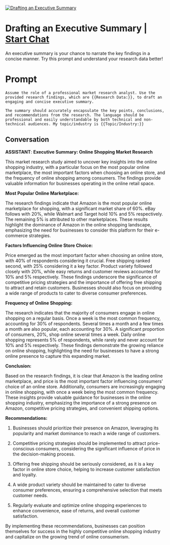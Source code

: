 
[![ Drafting an Executive Summary](https://flow-prompt-covers.s3.us-west-1.amazonaws.com/icon/cute/cute_5.png)](https://gptcall.net/chat.html?data=%7B%22contact%22%3A%7B%22id%22%3A%223rGl4aCixXoovxQWZgCqX%22%2C%22flow%22%3Atrue%7D%7D)
#  Drafting an Executive Summary | [Start Chat](https://gptcall.net/chat.html?data=%7B%22contact%22%3A%7B%22id%22%3A%223rGl4aCixXoovxQWZgCqX%22%2C%22flow%22%3Atrue%7D%7D)
An executive summary is your chance to narrate the key findings in a concise manner. Try this prompt and understand your research data better!

# Prompt

```
Assume the role of a professional market research analyst. Use the provided research findings, which are {{Research Data:}}, to draft an engaging and concise executive summary. 

The summary should accurately encapsulate the key points, conclusions, and recommendations from the research. The language should be professional and easily understandable by both technical and non-technical audiences. My topic/industry is {{Topic/Industry:}}
```

## Conversation

**ASSISTANT**: **Executive Summary: Online Shopping Market Research**



This market research study aimed to uncover key insights into the online shopping industry, with a particular focus on the most popular online marketplace, the most important factors when choosing an online store, and the frequency of online shopping among consumers. The findings provide valuable information for businesses operating in the online retail space.



**Most Popular Online Marketplace:**



The research findings indicate that Amazon is the most popular online marketplace for shopping, with a significant market share of 60%. eBay follows with 20%, while Walmart and Target hold 10% and 5% respectively. The remaining 5% is attributed to other marketplaces. These results highlight the dominance of Amazon in the online shopping landscape, emphasizing the need for businesses to consider this platform for their e-commerce strategies.



**Factors Influencing Online Store Choice:**



Price emerged as the most important factor when choosing an online store, with 40% of respondents considering it crucial. Free shipping ranked second, with 25% considering it a key factor. Product variety followed closely with 20%, while easy returns and customer reviews accounted for 10% and 5% respectively. These findings underscore the significance of competitive pricing strategies and the importance of offering free shipping to attract and retain customers. Businesses should also focus on providing a wide range of products to cater to diverse consumer preferences.



**Frequency of Online Shopping:**



The research indicates that the majority of consumers engage in online shopping on a regular basis. Once a week is the most common frequency, accounting for 30% of respondents. Several times a month and a few times a month are also popular, each accounting for 30%. A significant proportion of consumers, 20%, shop online several times a week. Daily online shopping represents 5% of respondents, while rarely and never account for 10% and 5% respectively. These findings demonstrate the growing reliance on online shopping, highlighting the need for businesses to have a strong online presence to capture this expanding market.



**Conclusion:**



Based on the research findings, it is clear that Amazon is the leading online marketplace, and price is the most important factor influencing consumers' choice of an online store. Additionally, consumers are increasingly engaging in online shopping, with once a week being the most common frequency. These insights provide valuable guidance for businesses in the online shopping industry, emphasizing the importance of a strong presence on Amazon, competitive pricing strategies, and convenient shipping options.



**Recommendations:**



1. Businesses should prioritize their presence on Amazon, leveraging its popularity and market dominance to reach a wide range of customers.

2. Competitive pricing strategies should be implemented to attract price-conscious consumers, considering the significant influence of price in the decision-making process.

3. Offering free shipping should be seriously considered, as it is a key factor in online store choice, helping to increase customer satisfaction and loyalty.

4. A wide product variety should be maintained to cater to diverse consumer preferences, ensuring a comprehensive selection that meets customer needs.

5. Regularly evaluate and optimize online shopping experiences to enhance convenience, ease of returns, and overall customer satisfaction.



By implementing these recommendations, businesses can position themselves for success in the highly competitive online shopping industry and capitalize on the growing trend of online consumerism.


